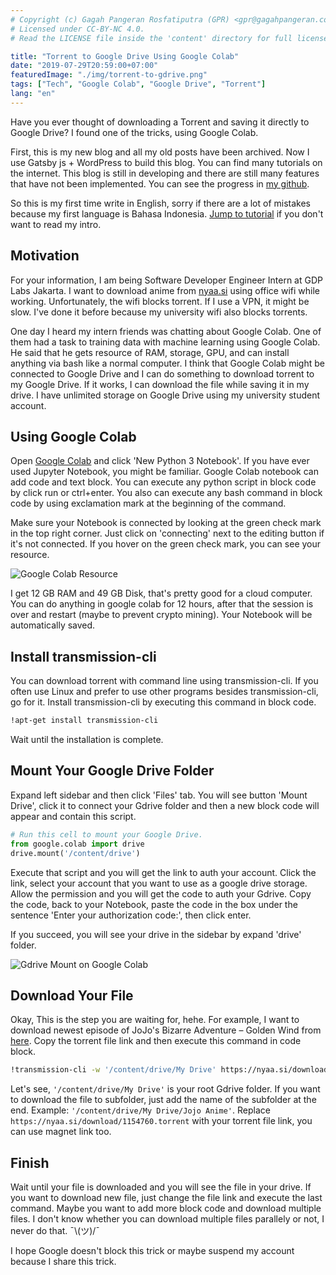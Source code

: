 ```yaml
---
# Copyright (c) Gagah Pangeran Rosfatiputra (GPR) <gpr@gagahpangeran.com>.
# Licensed under CC-BY-NC 4.0.
# Read the LICENSE file inside the 'content' directory for full license text.

title: "Torrent to Google Drive Using Google Colab"
date: "2019-07-29T20:59:00+07:00"
featuredImage: "./img/torrent-to-gdrive.png"
tags: ["Tech", "Google Colab", "Google Drive", "Torrent"]
lang: "en"
---
```


Have you ever thought of downloading a Torrent and saving it directly to Google
Drive? I found one of the tricks, using Google Colab.

<!-- excerpt -->

First, this is my new blog and all my old posts have been archived. Now I use
Gatsby js + WordPress to build this blog. You can find many tutorials on the
internet. This blog is still in developing and there are still many features
that have not been implemented. You can see the progress in
[my github](https://github.com/gagahpangeran/blog.gagahpangeran.com).

So this is my first time write in English, sorry if there are a lot of mistakes
because my first language is Bahasa Indonesia.
[Jump to tutorial](#using-google-colab) if you don't want to read my intro.

## Motivation

For your information, I am being Software Developer Engineer Intern at GDP Labs
Jakarta. I want to download anime from [nyaa.si](https://nyaa.si/) using office
wifi while working. Unfortunately, the wifi blocks torrent. If I use a VPN, it
might be slow. I've done it before because my university wifi also blocks
torrents.

One day I heard my intern friends was chatting about Google Colab. One of them
had a task to training data with machine learning using Google Colab. He said
that he gets resource of RAM, storage, GPU, and can install anything via bash
like a normal computer. I think that Google Colab might be connected to Google
Drive and I can do something to download torrent to my Google Drive. If it
works, I can download the file while saving it in my drive. I have unlimited
storage on Google Drive using my university student account.

## Using Google Colab

Open [Google Colab](https://colab.research.google.com/) and click 'New Python 3
Notebook'. If you have ever used Jupyter Notebook, you might be familiar. Google
Colab notebook can add code and text block. You can execute any python script in
block code by click run or ctrl+enter. You also can execute any bash command in
block code by using exclamation mark at the beginning of the command.

Make sure your Notebook is connected by looking at the green check mark in the
top right corner. Just click on 'connecting' next to the editing button if it's
not connected. If you hover on the green check mark, you can see your resource.

![Google Colab Resource](./img/google-colab-resource.png "RAM and Disk")

I get 12 GB RAM and 49 GB Disk, that's pretty good for a cloud computer. You can
do anything in google colab for 12 hours, after that the session is over and
restart (maybe to prevent crypto mining). Your Notebook will be automatically
saved.

## Install transmission-cli

You can download torrent with command line using transmission-cli. If you often
use Linux and prefer to use other programs besides transmission-cli, go for it.
Install transmission-cli by executing this command in block code.

```bash
!apt-get install transmission-cli
```

Wait until the installation is complete.

## Mount Your Google Drive Folder

Expand left sidebar and then click 'Files' tab. You will see button 'Mount
Drive', click it to connect your Gdrive folder and then a new block code will
appear and contain this script.

```python
# Run this cell to mount your Google Drive.
from google.colab import drive
drive.mount('/content/drive')
```

Execute that script and you will get the link to auth your account. Click the
link, select your account that you want to use as a google drive storage. Allow
the permission and you will get the code to auth your Gdrive. Copy the code,
back to your Notebook, paste the code in the box under the sentence 'Enter your
authorization code:', then click enter.

If you succeed, you will see your drive in the sidebar by expand 'drive' folder.

![Gdrive Mount on Google Colab](./img/gdrive-google-colab.png)

## Download Your File

Okay, This is the step you are waiting for, hehe. For example, I want to
download newest episode of JoJo's Bizarre Adventure – Golden Wind from
[here](https://nyaa.si/view/1154760). Copy the torrent file link and then
execute this command in code block.

```bash
!transmission-cli -w '/content/drive/My Drive' https://nyaa.si/download/1154760.torrent
```

Let's see, `'/content/drive/My Drive'` is your root Gdrive folder. If you want
to download the file to subfolder, just add the name of the subfolder at the
end. Example: `'/content/drive/My Drive/Jojo Anime'`. Replace
`https://nyaa.si/download/1154760.torrent` with your torrent file link, you can
use magnet link too.

## Finish

Wait until your file is downloaded and you will see the file in your drive. If
you want to download new file, just change the file link and execute the last
command. Maybe you want to add more block code and download multiple files. I
don't know whether you can download multiple files parallely or not, I never do
that. ¯\\(ツ)/¯

I hope Google doesn't block this trick or maybe suspend my account because I
share this trick.
